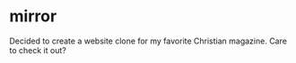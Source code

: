 # mirror
Decided to create a website clone for my favorite Christian magazine. Care to check it out?
